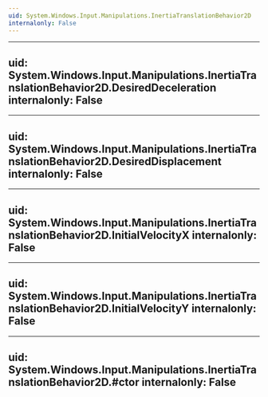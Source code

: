 ```yaml
---
uid: System.Windows.Input.Manipulations.InertiaTranslationBehavior2D
internalonly: False
---
```


---
uid: System.Windows.Input.Manipulations.InertiaTranslationBehavior2D.DesiredDeceleration
internalonly: False
---

---
uid: System.Windows.Input.Manipulations.InertiaTranslationBehavior2D.DesiredDisplacement
internalonly: False
---

---
uid: System.Windows.Input.Manipulations.InertiaTranslationBehavior2D.InitialVelocityX
internalonly: False
---

---
uid: System.Windows.Input.Manipulations.InertiaTranslationBehavior2D.InitialVelocityY
internalonly: False
---

---
uid: System.Windows.Input.Manipulations.InertiaTranslationBehavior2D.#ctor
internalonly: False
---
